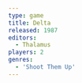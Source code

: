 ```yaml
---
type: game
title: Delta
released: 1987
editors: 
  - Thalamus
players: 2
genres:
  - 'Shoot Them Up'
---
```

